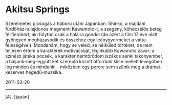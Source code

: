 # Akitsu Springs

Szerelmetes picsogás a háború utáni Japánban: Shinko, a majdani fürdőház-tulajdonos megmenti Kawamoto-t, a szegény, köhécselős beteg férfiembert, aki folyton csak a halálra gondol (de azért a film 17 éve alatt gyöngyen megházasodik és összehoz egy leánygyermeket a vatta-feleségével). Mondanám, hogy se veled, se nélküled történet, de nem teljesen értem a karakterek motivációját, leginkább Kawamoto zavar: a színész játéka pocsék, a karakter nemtörődöm iszákos senki takonyember, a haljunk-meg-együtt két szereplő között átforduló klisé mellett levegőben lóg minden és mindenki - miközben egy percre sem szűnik meg a drámai-keserves hegedű-muzsika.

2011-03-20 

----

[4], [japán]